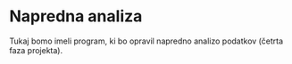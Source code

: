 # Napredna analiza

Tukaj bomo imeli program, ki bo opravil napredno analizo podatkov (četrta faza
projekta).



